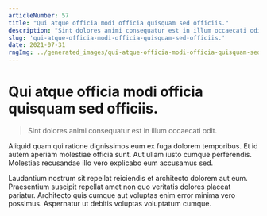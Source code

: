 ```yaml
---
articleNumber: 57
title: "Qui atque officia modi officia quisquam sed officiis."
description: "Sint dolores animi consequatur est in illum occaecati odit."
slug: 'qui-atque-officia-modi-officia-quisquam-sed-officiis.'
date: 2021-07-31
rngImg: ../generated_images/qui-atque-officia-modi-officia-quisquam-sed-officiis..jpg
---
```


# Qui atque officia modi officia quisquam sed officiis.

> Sint dolores animi consequatur est in illum occaecati odit.

Aliquid quam qui ratione dignissimos eum ex fuga dolorem temporibus. Et id autem aperiam molestiae officia sunt. Aut ullam iusto cumque perferendis. Molestias recusandae illo vero explicabo eum accusamus sed.
 Laudantium nostrum sit repellat reiciendis et architecto dolorem aut eum. Praesentium suscipit repellat amet non quo veritatis dolores placeat pariatur. Architecto quis cumque aut voluptas enim error minima vero possimus. Aspernatur ut debitis voluptas voluptatum cumque.
